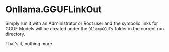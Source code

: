 # Onllama.GGUFLinkOut
Simply run it with an Administrator or Root user and the symbolic links for GGUF Models will be created under the `OllamaGGUFs` folder in the current run directory.

That's it, nothing more.
